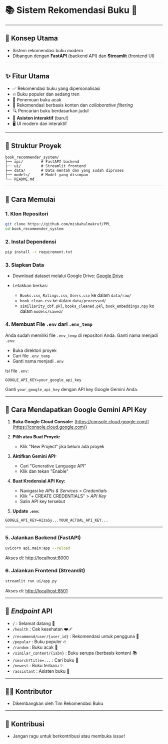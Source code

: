 # 📚 Sistem Rekomendasi Buku 🚀

---

## 🔹 Konsep Utama

* Sistem rekomendasi buku modern
* Dibangun dengan **FastAPI** (backend API) dan **Streamlit** (frontend UI)

---

## ✨ Fitur Utama

* ✅ Rekomendasi buku yang dipersonalisasi
* 🔥 Buku populer dan sedang tren
* 🎲 Penemuan buku acak
* 🧠 Rekomendasi berbasis konten dan *collaborative filtering*
* 🔍 Pencarian buku berdasarkan judul
* 🤖 **Asisten interaktif** (baru!)
* 🖥️ UI modern dan interaktif

---

## 📂 Struktur Proyek

```
book_recommender_system/
├── api/        # FastAPI backend
├── ui/         # Streamlit frontend
├── data/       # Data mentah dan yang sudah diproses
├── models/     # Model yang disimpan
└── README.md
```

---

## 🚀 Cara Memulai

### 1. Klon Repositori

```bash
git clone https://github.com/misbahulmakruf/PPL
cd book_recommender_system
```

### 2. Instal Dependensi

```bash
pip install -r requirement.txt
```

### 3. Siapkan Data

* Download dataset melalui Google Drive: [Google Drive](https://drive.google.com/drive/u/1/folders/1f2Gn93Hj8RqfveRDna19Y8eL-N72Q9Yo)
* Letakkan berkas:

  * `Books.csv`, `Ratings.csv`, `Users.csv` ke dalam `data/raw/`
  * `book_clean.csv` ke dalam `data/processed/`
  * `similiarity_cbf.pkl`, `books_cleaned.pkl`, `book_embeddings.npy` ke dalam `models/saved/`

### 4. Membuat File `.env` dari `.env_temp`

Anda sudah memiliki file `.env_temp` di repositori Anda. Ganti nama menjadi `.env`:

* Buka direktori proyek
* Cari file `.env_temp`
* Ganti nama menjadi `.env`

Isi file `.env`:

```
GOOGLE_API_KEY=your_google_api_key
```

Ganti `your_google_api_key` dengan API key Google Gemini Anda.

---

## 🔹 Cara Mendapatkan Google Gemini API Key

1. **Buka Google Cloud Console:** [https://console.cloud.google.com/](https://console.cloud.google.com/)
2. **Pilih atau Buat Proyek:**

   * Klik "New Project" jika belum ada proyek
3. **Aktifkan Gemini API:**

   * Cari "Generative Language API"
   * Klik dan tekan "Enable"
4. **Buat Kredensial API Key:**

   * Navigasi ke *APIs & Services* > *Credentials*
   * Klik "+ CREATE CREDENTIALS" > *API Key*
   * Salin API key tersebut
5. **Update `.env`:**

```env
GOOGLE_API_KEY=AIzaSy...YOUR_ACTUAL_API_KEY...
```

---

### 5. Jalankan Backend (FastAPI)

```bash
uvicorn api.main:app --reload
```

Akses di: [http://localhost:8000](http://localhost:8000)

### 6. Jalankan Frontend (Streamlit)

```bash
streamlit run ui/app.py
```

Akses di: [http://localhost:8501](http://localhost:8501)

---

## 🔗 *Endpoint* API

* `/` : Selamat datang 👋
* `/health` : Cek kesehatan ❤️‍🩹
* `/recommend/user/{user_id}` : Rekomendasi untuk pengguna 👤
* `/popular` : Buku populer 🔥
* `/random` : Buku acak 🎲
* `/similar_content/{isbn}` : Buku serupa (berbasis konten) 📚
* `/search?title=...` : Cari buku 🔎
* `/newest` : Buku terbaru ✨
* `/assistant` : Asisten buku 🤖

---

## 🧑‍💻 Kontributor

* Dikembangkan oleh Tim Rekomendasi Buku

---

## 🙏 Kontribusi

* Jangan ragu untuk berkontribusi atau membuka *issue*!
